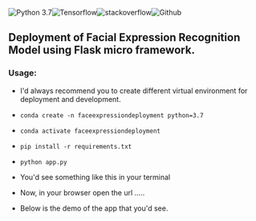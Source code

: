 ![Python 3.7](https://img.shields.io/badge/Python-3.7-brightgreen.svg)![Tensorflow](https://aleen42.github.io/badges/src/tensorflow.svg)![stackoverflow](https://aleen42.github.io/badges/src/stackoverflow.svg)![Github](https://aleen42.github.io/badges/src/github.svg)

## Deployment of Facial Expression Recognition Model using Flask micro framework.

### Usage:
- I'd always recommend you to create different virtual environment for deployment and development. 

- `conda create -n faceexpressiondeployment python=3.7`

- `conda activate faceexpressiondeployment`

- `pip install -r requirements.txt`

- `python app.py`

- You'd see something like this in your terminal 

- Now, in your browser open the url .....

- Below is the demo of the app that you'd see.